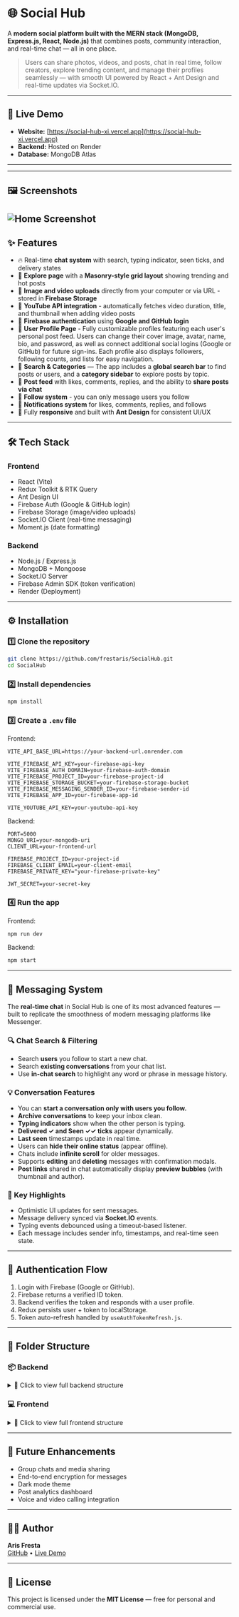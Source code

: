 # 🌐 Social Hub

A **modern social platform built with the MERN stack (MongoDB, Express.js, React, Node.js)** that combines posts, community interaction, and real-time chat — all in one place.

> Users can share photos, videos, and posts, chat in real time, follow creators, explore trending content, and manage their profiles seamlessly — with smooth UI powered by React + Ant Design and real-time updates via Socket.IO.

---

## 🚀 Live Demo

- **Website:** [https://social-hub-xi.vercel.app](https://social-hub-xi.vercel.app)
- **Backend:** Hosted on Render
- **Database:** MongoDB Atlas

---

---

## 🖼️ Screenshots

## ![Home Screenshot](./src/assets/homepage-desktop.png)

## ✨ Features

- 🔥 Real-time **chat system** with search, typing indicator, seen ticks, and delivery states
- 🧱 **Explore page** with a **Masonry-style grid layout** showing trending and hot posts
- 📸 **Image and video uploads** directly from your computer or via URL - stored in **Firebase Storage**
- 🎥 **YouTube API integration** - automatically fetches video duration, title, and thumbnail when adding video posts
- 👤 **Firebase authentication** using **Google and GitHub login**
- 🧠 **User Profile Page** - Fully customizable profiles featuring each user's personal post feed. Users can change their cover image, avatar, name, bio, and password, as well as connect additional social logins (Google or GitHub) for future sign-ins. Each profile also displays followers, following counts, and lists for easy navigation.
- 🔎 **Search & Categories** — The app includes a **global search bar** to find posts or users, and a **category sidebar** to explore posts by topic.
- 💬 **Post feed** with likes, comments, replies, and the ability to **share posts via chat**
- 👥 **Follow system** - you can only message users you follow
- 🔔 **Notifications system** for likes, comments, replies, and follows
- 💫 Fully **responsive** and built with **Ant Design** for consistent UI/UX

---

## 🛠️ Tech Stack

### Frontend

- React (Vite)
- Redux Toolkit & RTK Query
- Ant Design UI
- Firebase Auth (Google & GitHub login)
- Firebase Storage (image/video uploads)
- Socket.IO Client (real-time messaging)
- Moment.js (date formatting)

### Backend

- Node.js / Express.js
- MongoDB + Mongoose
- Socket.IO Server
- Firebase Admin SDK (token verification)
- Render (Deployment)

---

## ⚙️ Installation

### 1️⃣ Clone the repository

```bash
git clone https://github.com/frestaris/SocialHub.git
cd SocialHub
```

### 2️⃣ Install dependencies

```bash
npm install
```

### 3️⃣ Create a `.env` file

Frontend:

```
VITE_API_BASE_URL=https://your-backend-url.onrender.com

VITE_FIREBASE_API_KEY=your-firebase-api-key
VITE_FIREBASE_AUTH_DOMAIN=your-firebase-auth-domain
VITE_FIREBASE_PROJECT_ID=your-firebase-project-id
VITE_FIREBASE_STORAGE_BUCKET=your-firebase-storage-bucket
VITE_FIREBASE_MESSAGING_SENDER_ID=your-firebase-sender-id
VITE_FIREBASE_APP_ID=your-firebase-app-id

VITE_YOUTUBE_API_KEY=your-youtube-api-key
```

Backend:

```
PORT=5000
MONGO_URI=your-mongodb-uri
CLIENT_URL=your-frontend-url

FIREBASE_PROJECT_ID=your-project-id
FIREBASE_CLIENT_EMAIL=your-client-email
FIREBASE_PRIVATE_KEY="your-firebase-private-key"

JWT_SECRET=your-secret-key

```

### 4️⃣ Run the app

Frontend:

```bash
npm run dev
```

Backend:

```bash
npm start
```

---

## 💬 Messaging System

The **real-time chat** in Social Hub is one of its most advanced features — built to replicate the smoothness of modern messaging platforms like Messenger.

### 🔍 Chat Search & Filtering

- Search **users** you follow to start a new chat.
- Search **existing conversations** from your chat list.
- Use **in-chat search** to highlight any word or phrase in message history.

### 💡 Conversation Features

- You can **start a conversation only with users you follow.**
- **Archive conversations** to keep your inbox clean.
- **Typing indicators** show when the other person is typing.
- **Delivered ✓ and Seen ✓✓ ticks** appear dynamically.
- **Last seen** timestamps update in real time.
- Users can **hide their online status** (appear offline).
- Chats include **infinite scroll** for older messages.
- Supports **editing** and **deleting** messages with confirmation modals.
- **Post links** shared in chat automatically display **preview bubbles** (with thumbnail and author).

### 🧩 Key Highlights

- Optimistic UI updates for sent messages.
- Message delivery synced via **Socket.IO** events.
- Typing events debounced using a timeout-based listener.
- Each message includes sender info, timestamps, and real-time seen state.

---

## 🔐 Authentication Flow

1. Login with Firebase (Google or GitHub).
2. Firebase returns a verified ID token.
3. Backend verifies the token and responds with a user profile.
4. Redux persists user + token to localStorage.
5. Token auto-refresh handled by `useAuthTokenRefresh.js`.

---

## 🧩 Folder Structure

### 📦 Backend

<details>
<summary>📁 Click to view full backend structure</summary>

```text
src/
├── config/
│   ├── db.js
│   └── firebaseAdmin.js
├── controllers/
│   ├── authController.js
│   ├── commentController.js
│   ├── conversationController.js
│   ├── notificationController.js
│   ├── postController.js
│   ├── replyController.js
│   └── userController.js
├── middleware/
│   ├── authMiddleware.js
│   ├── chatSocket.js
│   └── socketAuth.js
├── models/
│   ├── commentSchema.js
│   ├── conversationSchema.js
│   ├── messageSchema.js
│   ├── notificationSchema.js
│   ├── postSchema.js
│   └── userSchema.js
└── routes/
    ├── authRoutes.js
    ├── commentRoutes.js
    ├── conversationRoutes.js
    ├── notificationRoutes.js
    ├── postRoutes.js
    ├── replyRoutes.js
    └── userRoutes.js
```

</details>

### 💻 Frontend

<details>
<summary>📁 Click to view full frontend structure</summary>

```text
├── src/
│   ├── assets/
│   ├── components/
│   │   ├── chat/
│   │   │   ├── ChatWindow/
│   │   │   │   ├── ChatWindow.jsx
│   │   │   │   ├── ChatWindowBody.jsx
│   │   │   │   ├── ChatWindowFooter.jsx
│   │   │   │   └── ChatWindowHeader.jsx
│   │   │   ├── MessageItem/
│   │   │   │   ├── MessageBubble.jsx
│   │   │   │   ├── MessageEditor.jsx
│   │   │   │   ├── MessageItem.jsx
│   │   │   │   ├── MessageMenu.jsx
│   │   │   │   ├── MessageStatusIcon.jsx
│   │   │   │   └── PostPreviewBubble.jsx
│   │   │   ├── ChatButton.jsx
│   │   │   ├── ChatDock.jsx
│   │   │   ├── ChatDrawerMobile.jsx
│   │   │   ├── ChatList.jsx
│   │   │   ├── ChatListItem.jsx
│   │   │   └── ChatModalStart.jsx
│   │   ├── common/
│   │   │   ├── ArrowButton.jsx
│   │   │   ├── CategoryBadge.jsx
│   │   │   ├── FollowButton.jsx
│   │   │   ├── Footer.jsx
│   │   │   ├── GradientButton.jsx
│   │   │   ├── Navigation.jsx
│   │   │   ├── NotFound.jsx
│   │   │   ├── ReusableCarousel.jsx
│   │   │   └── SearchBar.jsx
│   │   ├── notification/
│   │   │   ├── NotificationsDrawer.jsx
│   │   │   ├── NotificationsDropdown.jsx
│   │   │   └── NotificationsList.jsx
│   │   └── post/
│   │       ├── cards/
│   │       │   ├── PostActions.jsx
│   │       │   ├── PostCard.jsx
│   │       │   └── PostDropdown.jsx
│   │       ├── comments/
│   │       │   ├── CommentForm.jsx
│   │       │   ├── CommentItem.jsx
│   │       │   ├── CommentList.css
│   │       │   ├── CommentList.jsx
│   │       │   ├── CommentsSection.jsx
│   │       │   └── ReplyForm.jsx
│   │       ├── form/
│   │       │   ├── EditPostForm.jsx
│   │       │   ├── MediaInput.jsx
│   │       │   ├── PostContent.jsx
│   │       │   ├── PostForm.jsx
│   │       │   ├── PreviewBox.jsx
│   │       │   ├── SubmitButton.jsx
│   │       │   └── VideoFields.jsx
│   │       └── modals/
│   │           ├── PostModals.jsx
│   │           └── Upload.jsx
│   ├── hooks/
│   │   ├── useNotificationsFeed.js
│   │   ├── usePostMedia.js
│   │   └── useSearchHandler.js
│   ├── pages/
│   │   ├── auth/
│   │   │   ├── ForgotPassword.jsx
│   │   │   ├── Login.jsx
│   │   │   └── ResetPassword.jsx
│   │   ├── explore/
│   │   │   ├── Explore.jsx
│   │   │   ├── Feed.jsx
│   │   │   ├── HotNow.jsx
│   │   │   ├── Sidebar.jsx
│   │   │   └── TopCreators.jsx
│   │   ├── homepage/
│   │   │   ├── FeaturedCreators.jsx
│   │   │   ├── Hero.jsx
│   │   │   ├── HomePage.jsx
│   │   │   ├── HowItWorks.jsx
│   │   │   └── TrendingPosts.jsx
│   │   ├── post/
│   │   │   ├── Post.jsx
│   │   │   ├── PostInfo.jsx
│   │   │   └── VideoPlayer.jsx
│   │   └── user/
│   │       ├── profile/
│   │       │   ├── AvatarEdit.jsx
│   │       │   ├── CoverEdit.jsx
│   │       │   ├── CoverPreview.jsx
│   │       │   ├── Profile.jsx
│   │       │   ├── ProfileInfo.jsx
│   │       │   ├── UserFeed.jsx
│   │       │   └── UserFollowers.jsx
│   │       └── settings/
│   │           ├── PasswordSettings.jsx
│   │           ├── ProfileInfoForm.jsx
│   │           ├── SettingsModal.jsx
│   │           └── SocialLink.jsx
│   ├── redux/
│   │   ├── auth/
│   │   │   ├── authApi.js
│   │   │   └── authSlice.js
│   │   ├── chat/
│   │   │   ├── chatApi.js
│   │   │   └── chatSlice.js
│   │   ├── comment/
│   │   │   └── commentApi.js
│   │   ├── notification/
│   │   │   └── notificationApi.js
│   │   ├── post/
│   │   │   └── postApi.js
│   │   ├── reply/
│   │   │   └── replyApi.js
│   │   ├── user/
│   │   │   └── userApi.js
│   │   ├── utils/
│   │   │   └── authorizedBaseQuery.js
│   │   └── store.js
│   ├── utils/
│   │   ├── analytics/
│   │   │   ├── AnalyticsTracker.js
│   │   │   └── analytics.js
│   │   ├── firebase/
│   │   │   ├── firebaseErrorMessages.js
│   │   │   ├── uploadToFirebase.js
│   │   │   └── useAuthTokenRefresh.js
│   │   ├── posts/
│   │   │   ├── buildPostPayload.js
│   │   │   ├── categories.js
│   │   │   ├── fetchYouTubeMetadata.js
│   │   │   └── getVideoDuration.js
│   │   ├── sockets/
│   │   │   ├── useChatSocket.js
│   │   │   └── useNotificationsSocket.js
│   │   ├── ScrollToTop.jsx
│   │   ├── baseURL.js
│   │   ├── handleMessage.js
│   │   └── momentShort.js
│   ├── App.jsx
│   ├── firebase.js
│   ├── index.css
│   └── main.jsx
```

</details>

---

## 🧠 Future Enhancements

- Group chats and media sharing
- End-to-end encryption for messages
- Dark mode theme
- Post analytics dashboard
- Voice and video calling integration

---

## 👨‍💻 Author

**Aris Fresta**  
[GitHub](https://github.com/frestaris) • [Live Demo](https://social-hub-xi.vercel.app)

---

## 📄 License

This project is licensed under the **MIT License** — free for personal and commercial use.
